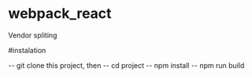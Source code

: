 # webpack_react

Vendor spliting

#instalation

-- git clone this project, then
-- cd project
-- npm install
-- npm run build
